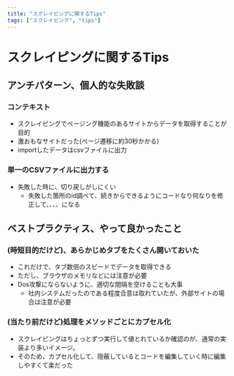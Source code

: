 ```yaml
---
title: "スクレイピングに関するTips"
tags: ["スクレイピング", "tips"]
---
```


# スクレイピングに関するTips

## アンチパターン、個人的な失敗談
### コンテキスト
- スクレイピングでページング機能のあるサイトからデータを取得することが目的
- 激おもなサイトだった(ページ遷移に約30秒かかる)
- importしたデータはcsvファイルに出力

### 単一のCSVファイルに出力する
- 失敗した時に、切り戻しがしにくい
  - 失敗した箇所のid調べて、続きからできるようにコードなり何なりを修正して、、、、になる

## ベストプラクティス、やって良かったこと
### (時短目的だけど)、あらかじめタブをたくさん開いておいた
- これだけで、タブ数倍のスピードでデータを取得できる
- ただし、ブラウザのメモリなどには注意が必要
- Dos攻撃にならないように、適切な間隔を空けることも大事
  - 社内システムだったのである程度合意は取れていたが、外部サイトの場合は注意が必要

### (当たり前だけど)処理をメソッドごとにカプセル化
- スクレイピングはちょっとずつ実行して値とれているか確認のが、通常の実装より多いイメージ。
- そのため、カプセル化して、隠蔽しているとコードを編集していく時に編集しやすくて楽だった
